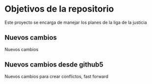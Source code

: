 # Objetivos de la repositorio

Este proyecto se encarga de manejar los planes de la liga de la justicia


## Nuevos cambios

Nuevos cambios


## Nuevos cambios desde github5
Nuevos cambios para crear conflictos, fast forward
